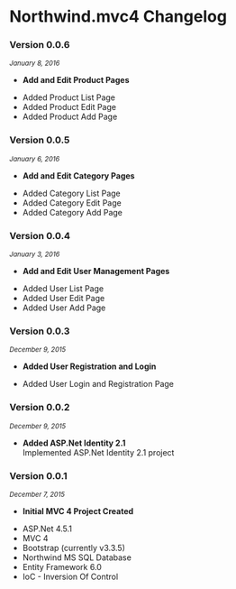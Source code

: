 ﻿# Northwind.mvc4 Changelog

### Version 0.0.6
<small><i>January 8, 2016</i></small>

* **Add and Edit Product Pages**<br/>
<ul>
<li>Added Product List Page</li>
<li>Added Product Edit Page</li>
<li>Added Product Add Page</li>

</ul>

### Version 0.0.5
<small><i>January 6, 2016</i></small>

* **Add and Edit Category Pages**<br/>
<ul>
<li>Added Category List Page</li>
<li>Added Category Edit Page</li>
<li>Added Category Add Page</li>

</ul>

### Version 0.0.4
<small><i>January 3, 2016</i></small>

* **Add and Edit User Management Pages**<br/>
<ul>
<li>Added User List Page</li>
<li>Added User Edit Page</li>
<li>Added User Add Page</li>
</ul>

### Version 0.0.3
<small><i>December 9, 2015</i></small>

* **Added User Registration and Login**<br/>
<ul>
<li>Added User Login and Registration Page</li>
</ul>

### Version 0.0.2
<small><i>December 9, 2015</i></small>

* **Added ASP.Net Identity 2.1**<br/>
Implemented ASP.Net Identity 2.1 project

### Version 0.0.1
<small><i>December 7, 2015</i></small>

* **Initial MVC 4 Project Created**<br/>
<ul>
<li>ASP.Net 4.5.1</li>
<li>MVC 4</li>
<li>Bootstrap (currently v3.3.5)</li>
<li>Northwind MS SQL Database</li>
<li>Entity Framework 6.0</li>
<li>IoC - Inversion Of Control</li>
</ul>

